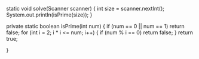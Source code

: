 static void solve(Scanner scanner) {
int size = scanner.nextInt();
System.out.println(isPrime(size));
}

private static boolean isPrime(int num) {
if (num == 0 || num == 1) return false;
for (int i = 2; i * i <= num; i++) {
if (num % i == 0) return false;
}
return true;

}